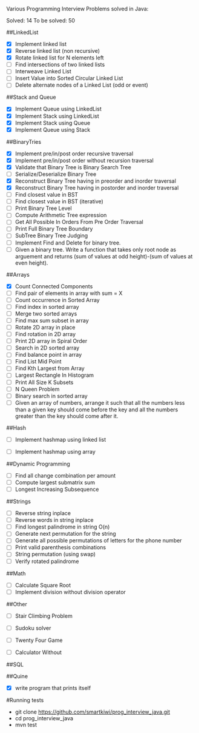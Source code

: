 Various Programming Interview Problems solved in Java:

Solved: 14
To be solved: 50

##LinkedList
 * [x] Implement linked list
 * [x] Reverse linked list (non recursive)
 * [x] Rotate linked list for N elements left
 * [ ] Find intersections of two linked lists
 * [ ] Interweave Linked List
 * [ ] Insert Value into Sorted Circular Linked List
 * [ ] Delete alternate nodes of a Linked List (odd or event)

##Stack and Queue
 * [x] Implement Queue using LinkedList
 * [x] Implement Stack using LinkedList
 * [x] Implement Stack using Queue
 * [x] Implement Queue using Stack

##BinaryTries
 * [x] Implement pre/in/post order recursive traversal
 * [x] Implement pre/in/post order without recursion traversal
 * [x] Validate that Binary Tree is Binary Search Tree
 * [ ] Serialize/Deserialize Binary Tree
 * [x] Reconstruct Binary Tree having in preorder and inorder traversal
 * [x] Reconstruct Binary Tree having in postorder and inorder traversal
 * [ ] Find closest value in BST
 * [ ] Find closest value in BST (iterative)
 * [ ] Print Binary Tree Level
 * [ ] Compute Arithmetic Tree expression
 * [ ] Get All Possible In Orders From Pre Order Traversal
 * [ ] Print Full Binary Tree Boundary
 * [ ] SubTree Binary Tree Judging
 * [ ] Implement Find and Delete for binary tree.
 * [ ] Given a binary tree. Write a function that takes only root node as arguement and returns (sum of values at odd height)-(sum of values at even height).

##Arrays
 * [x] Count Connected Components
 * [ ] Find pair of elements in array with sum = X
 * [ ] Count occurrence in Sorted Array
 * [ ] Find index in sorted array
 * [ ] Merge two sorted arrays
 * [ ] Find max sum subset in array
 * [ ] Rotate 2D array in place
 * [ ] Find rotation in 2D array
 * [ ] Print 2D array in Spiral Order
 * [ ] Search in 2D sorted array
 * [ ] Find balance point in array
 * [ ] Find List Mid Point
 * [ ] Find Kth Largest from Array
 * [ ] Largest Rectangle In Histogram
 * [ ] Print All Size K Subsets
 * [ ] N Queen Problem
 * [ ] Binary search in sorted array
 * [ ] Given an array of numbers, arrange it such that all the numbers less than a given key should come before the key and all the numbers greater than the key should come after it.

##Hash
 * [ ] Implement hashmap using linked list
 * [ ] Implement hashmap using array


##Dynamic Programming
 * [ ] Find all change combination per amount
 * [ ] Compute largest submatrix sum
 * [ ] Longest Increasing Subsequence

##Strings
 * [ ] Reverse string inplace
 * [ ] Reverse words in string inplace
 * [ ] Find longest palindrome in string O(n)
 * [ ] Generate next permutation for the string
 * [ ] Generate all possible permutations of letters for the phone number
 * [ ] Print valid parenthesis combinations
 * [ ] String permutation (using swap)
 * [ ] Verify rotated palindrome

##Math
 * [ ] Calculate Square Root
 * [ ] Implement division without division operator

##Other
 * [ ] Stair Climbing Problem
 * [ ] Sudoku solver
 * [ ] Twenty Four Game
 * [ ] Calculator Without


##SQL


##Quine
 * [x] write program that prints itself

#Running tests
 * git clone https://github.com/smartkiwi/prog_interview_java.git
 * cd prog_interview_java
 * mvn test

